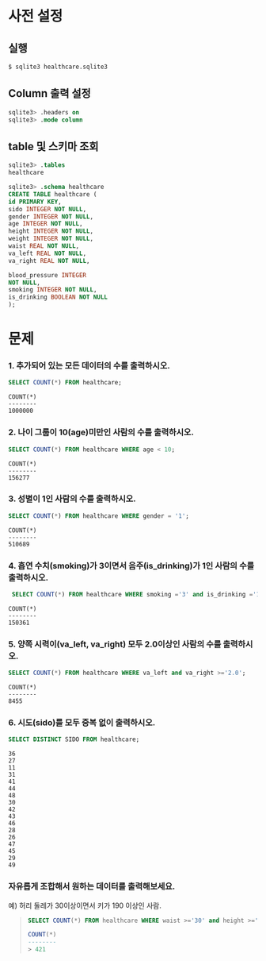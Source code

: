 # 사전 설정

## 실행

```bash
$ sqlite3 healthcare.sqlite3 
```

## Column 출력 설정

```sql
sqlite3> .headers on 
sqlite3> .mode column
```

## table 및 스키마 조회

```sql
sqlite3> .tables
healthcare

sqlite3> .schema healthcare
CREATE TABLE healthcare (
id PRIMARY KEY,        
sido INTEGER NOT NULL, 
gender INTEGER NOT NULL,
age INTEGER NOT NULL,  
height INTEGER NOT NULL,
weight INTEGER NOT NULL,
waist REAL NOT NULL,   
va_left REAL NOT NULL, 
va_right REAL NOT NULL,

blood_pressure INTEGER 
NOT NULL,
smoking INTEGER NOT NULL,
is_drinking BOOLEAN NOT NULL
);
```

# 문제

### 1. 추가되어 있는 모든 데이터의 수를 출력하시오.

```sql
SELECT COUNT(*) FROM healthcare;
```

```
COUNT(*)
--------
1000000
```

### 2. 나이 그룹이 10(age)미만인 사람의 수를 출력하시오.

```sql
SELECT COUNT(*) FROM healthcare WHERE age < 10;
```

```	
COUNT(*)
--------
156277
```

### 3. 성별이 1인 사람의 수를 출력하시오. 

```sql
SELECT COUNT(*) FROM healthcare WHERE gender = '1';
```
```
COUNT(*)
--------
510689
```



### 4. 흡연 수치(smoking)가 3이면서 음주(is_drinking)가 1인 사람의 수를 출력하시오.

```sql
 SELECT COUNT(*) FROM healthcare WHERE smoking ='3' and is_drinking ='1';
```
```
COUNT(*)
--------
150361
```

### 5. 양쪽 시력이(va_left, va_right) 모두 2.0이상인 사람의 수를 출력하시오.

```sql
SELECT COUNT(*) FROM healthcare WHERE va_left and va_right >='2.0';
```
```
COUNT(*)
--------
8455
```

### 6. 시도(sido)를 모두 중복 없이 출력하시오.

```sql
SELECT DISTINCT SIDO FROM healthcare;
```

```
36
27
11
31
41
44
48
30
42
43
46
28
26
47
45
29
49
```

### 자유롭게 조합해서 원하는 데이터를 출력해보세요.

예) 허리 둘레가 30이상이면서 키가 190 이상인 사람.

> ``` sql
> SELECT COUNT(*) FROM healthcare WHERE waist >='30' and height >='190';
> 
> COUNT(*)
> --------
> > 421
> 
> ```
